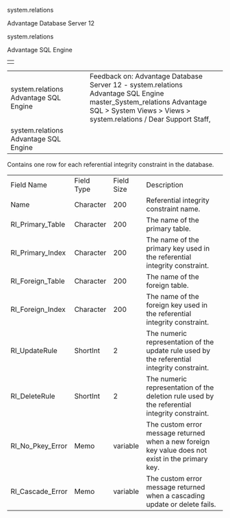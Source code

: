 system.relations




Advantage Database Server 12  

system.relations

Advantage SQL Engine

|  |
| --- |
|  |

|  |  |  |  |  |
| --- | --- | --- | --- | --- |
| system.relations  Advantage SQL Engine |  |  | Feedback on: Advantage Database Server 12 - system.relations Advantage SQL Engine master\_System\_relations Advantage SQL > System Views > Views > system.relations / Dear Support Staff, |  |
| system.relations  Advantage SQL Engine |  |  |  |  |

Contains one row for each referential integrity constraint in the database.

|  |  |  |  |
| --- | --- | --- | --- |
| Field Name | Field Type | Field Size | Description |
| Name | Character | 200 | Referential integrity constraint name. |
| RI\_Primary\_Table | Character | 200 | The name of the primary table. |
| RI\_Primary\_Index | Character | 200 | The name of the primary key used in the referential integrity constraint. |
| RI\_Foreign\_Table | Character | 200 | The name of the foreign table. |
| RI\_Foreign\_Index | Character | 200 | The name of the foreign key used in the referential integrity constraint. |
| RI\_UpdateRule | ShortInt | 2 | The numeric representation of the update rule used by the referential integrity constraint. |
| RI\_DeleteRule | ShortInt | 2 | The numeric representation of the deletion rule used by the referential integrity constraint. |
| RI\_No\_Pkey\_Error | Memo | variable | The custom error message returned when a new foreign key value does not exist in the primary key. |
| RI\_Cascade\_Error | Memo | variable | The custom error message returned when a cascading update or delete fails. |